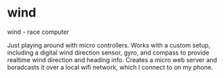 # wind
wind - race computer

Just playing around with micro controllers.  Works with a custom setup, including a digital wind direction sensor, gyro, and compass to provide realtime wind direction and heading info.  Creates a micro web server and boradcasts it over a local wifi network, which I connect to on my phone.
